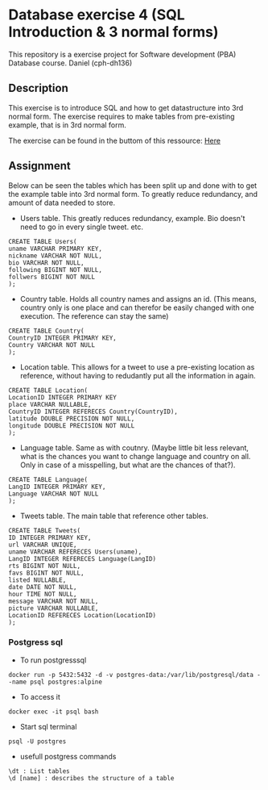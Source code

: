 # Database exercise 4 (SQL Introduction & 3 normal forms)
This repository is a exercise project for Software development (PBA) Database course. Daniel (cph-dh136)

## Description
This exercise is to introduce SQL and how to get datastructure into 3rd normal form. The exercise requires to make tables from pre-existing example, that is in 3rd normal form.

The exercise can be found in the buttom of this ressource: [Here](https://github.com/datsoftlyngby/soft2018spring-databases-teaching-material/blob/master/lecture_notes/07-DBMSs%20and%20normal%20forms.ipynb)


## Assignment
Below can be seen the tables which has been split up and done with to get the example table into 3rd normal form. To greatly reduce redundancy, and amount of data needed to store.

- Users table. This greatly reduces redundancy, example. Bio doesn't need to go in every single tweet. etc.
```
CREATE TABLE Users(
uname VARCHAR PRIMARY KEY,
nickname VARCHAR NOT NULL,
bio VARCHAR NOT NULL,
following BIGINT NOT NULL,
follwers BIGINT NOT NULL
);
```

- Country table. Holds all country names and assigns an id. (This means, country only is one place and can therefor be easily changed with one execution. The reference can stay the same)
```
CREATE TABLE Country(
CountryID INTEGER PRIMARY KEY,
Country VARCHAR NOT NULL
);
```

- Location table. This allows for a tweet to use a pre-existing location as reference, without having to redudantly put all the information in again.
```
CREATE TABLE Location(
LocationID INTEGER PRIMARY KEY
place VARCHAR NULLABLE,
CountryID INTEGER REFERECES Country(CountryID),
latitude DOUBLE PRECISION NOT NULL,
longitude DOUBLE PRECISION NOT NULL
);
```

- Language table. Same as with coutnry. (Maybe little bit less relevant, what is the chances you want to change language and country on all. Only in case of a misspelling, but what are the chances of that?).
```
CREATE TABLE Language(
LangID INTEGER PRIMARY KEY,
Language VARCHAR NOT NULL
);
```

- Tweets table. The main table that reference other tables.
```
CREATE TABLE Tweets(
ID INTEGER PRIMARY KEY,
url VARCHAR UNIQUE,
uname VARCHAR REFERECES Users(uname),
LangID INTEGER REFERECES Language(LangID)
rts BIGINT NOT NULL,
favs BIGINT NOT NULL,
listed NULLABLE,
date DATE NOT NULL,
hour TIME NOT NULL,
message VARCHAR NOT NULL,
picture VARCHAR NULLABLE,
LocationID REFERECES Location(LocationID)
);
```

### Postgress sql
- To run postgresssql
```
docker run -p 5432:5432 -d -v postgres-data:/var/lib/postgresql/data --name psql postgres:alpine
```
- To access it
```
docker exec -it psql bash
```
- Start sql terminal
```
psql -U postgres
```

- usefull postgress commands
```
\dt : List tables
\d [name] : describes the structure of a table
